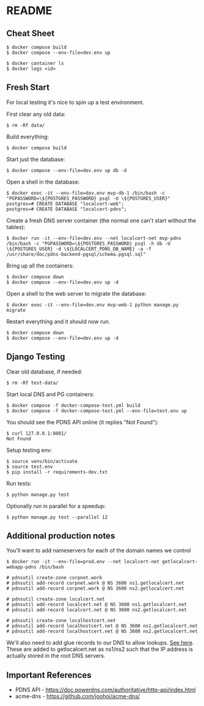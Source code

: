 # README

## Cheat Sheet

    $ docker compose build
    $ docker compose --env-file=dev.env up

    $ docker container ls
    $ docker logs <id>

## Fresh Start

For local testing it's nice to spin up a test environment.

First clear any old data:

    $ rm -Rf data/


Build everything:

    $ docker compose build


Start just the database:


    $ docker compose --env-file=dev.env up db -d

Open a shell in the database:

    $ docker exec -it --env-file=dev.env mvp-db-1 /bin/bash -c "PGPASSWORD=\${POSTGRES_PASSWORD} psql -U \${POSTGRES_USER}"
    postgres=# CREATE DATABASE "localcert-web";
    postgres=# CREATE DATABASE "localcert-pdns";

Create a fresh DNS server container (the normal one can't start without the tables):

    $ docker run -it --env-file=dev.env --net localcert-net mvp-pdns /bin/bash -c "PGPASSWORD=\${POSTGRES_PASSWORD} psql -h db -U \${POSTGRES_USER} -d \${LOCALCERT_PDNS_DB_NAME} -a -f /usr/share/doc/pdns-backend-pgsql/schema.pgsql.sql"

Bring up all the containers:

    $ docker compose down
    $ docker compose --env-file=dev.env up -d

Open a shell to the web server to migrate the database:

    $ docker exec -it --env-file=dev.env mvp-web-1 python manage.py migrate

Restart everything and it should now run.

    $ docker compose down
    $ docker compose --env-file=dev.env up -d


## Django Testing

Clear old database, if needed:

    $ rm -Rf test-data/


Start local DNS and PG containers:

    $ docker compose -f docker-compose-test.yml build
    $ docker compose -f docker-compose-test.yml --env-file=test.env up


You should see the PDNS API online (it replies "Not Found"):

    $ curl 127.0.0.1:8081/
    Not Found


Setup testing env:

    $ source venv/bin/activate
    $ source test.env
    $ pip install -r requirements-dev.txt


Run tests:

    $ python manage.py test


Optionally run in parallel for a speedup:

    $ python manage.py test --parallel 12


## Additional production notes

You'll want to add nameservers for each of the domain names we control

    $ docker run -it --env-file=prod.env --net localcert-net getlocalcert-webapp-pdns /bin/bash

    # pdnsutil create-zone corpnet.work
    # pdnsutil add-record corpnet.work @ NS 3600 ns1.getlocalcert.net
    # pdnsutil add-record corpnet.work @ NS 3600 ns2.getlocalcert.net

    # pdnsutil create-zone localcert.net
    # pdnsutil add-record localcert.net @ NS 3600 ns1.getlocalcert.net
    # pdnsutil add-record localcert.net @ NS 3600 ns2.getlocalcert.net

    # pdnsutil create-zone localhostcert.net
    # pdnsutil add-record localhostcert.net @ NS 3600 ns1.getlocalcert.net
    # pdnsutil add-record localhostcert.net @ NS 3600 ns2.getlocalcert.net


We'll also need to add glue records to our DNS to allow lookups.
[See here](https://www.namecheap.com/support/knowledgebase/article.aspx/768/10/how-do-i-register-personal-nameservers-for-my-domain/).
These are added to getlocalcert.net as ns1/ns2 such that the IP address is actually stored in the root DNS servers.


## Important References

* PDNS API - https://doc.powerdns.com/authoritative/http-api/index.html
* acme-dns - https://github.com/joohoi/acme-dns/
